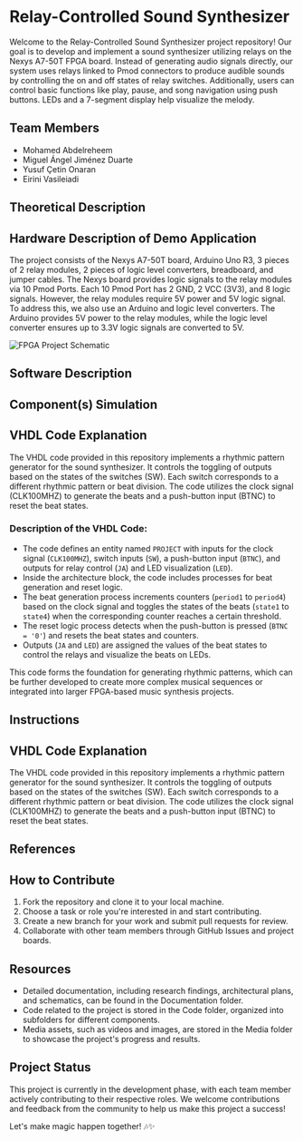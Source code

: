 # Relay-Controlled Sound Synthesizer

Welcome to the Relay-Controlled Sound Synthesizer project repository! Our goal is to develop and implement a sound synthesizer utilizing relays on the Nexys A7-50T FPGA board. Instead of generating audio signals directly, our system uses relays linked to Pmod connectors to produce audible sounds by controlling the on and off states of relay switches. Additionally, users can control basic functions like play, pause, and song navigation using push buttons. LEDs and a 7-segment display help visualize the melody.

## Team Members
- Mohamed Abdelreheem
- Miguel Ángel Jiménez Duarte
- Yusuf Çetin Onaran
- Eirini Vasileiadi

## Theoretical Description

## Hardware Description of Demo Application
The project consists of the Nexys A7-50T board, Arduino Uno R3, 3 pieces of 2 relay modules, 2 pieces of logic level converters, breadboard, and jumper cables. The Nexys board provides logic signals to the relay modules via 10 Pmod Ports. Each 10 Pmod Port has 2 GND, 2 VCC (3V3), and 8 logic signals. However, the relay modules require 5V power and 5V logic signal. To address this, we also use an Arduino and logic level converters. The Arduino provides 5V power to the relay modules, while the logic level converter ensures up to 3.3V logic signals are converted to 5V.

![FPGA Project Schematic](https://github.com/Mohamedt4r29/Relay-Controlled-Sound-Synthesizer/assets/164936141/361734d0-5251-40f4-9b8f-6ded01f3b049)

## Software Description

## Component(s) Simulation

## VHDL Code Explanation
The VHDL code provided in this repository implements a rhythmic pattern generator for the sound synthesizer. It controls the toggling of outputs based on the states of the switches (SW). Each switch corresponds to a different rhythmic pattern or beat division. The code utilizes the clock signal (CLK100MHZ) to generate the beats and a push-button input (BTNC) to reset the beat states.

### Description of the VHDL Code:
- The code defines an entity named `PROJECT` with inputs for the clock signal (`CLK100MHZ`), switch inputs (`SW`), a push-button input (`BTNC`), and outputs for relay control (`JA`) and LED visualization (`LED`).
- Inside the architecture block, the code includes processes for beat generation and reset logic.
- The beat generation process increments counters (`period1` to `period4`) based on the clock signal and toggles the states of the beats (`state1` to `state4`) when the corresponding counter reaches a certain threshold.
- The reset logic process detects when the push-button is pressed (`BTNC = '0'`) and resets the beat states and counters.
- Outputs (`JA` and `LED`) are assigned the values of the beat states to control the relays and visualize the beats on LEDs.

This code forms the foundation for generating rhythmic patterns, which can be further developed to create more complex musical sequences or integrated into larger FPGA-based music synthesis projects.

## Instructions

## VHDL Code Explanation
The VHDL code provided in this repository implements a rhythmic pattern generator for the sound synthesizer. It controls the toggling of outputs based on the states of the switches (SW). Each switch corresponds to a different rhythmic pattern or beat division. The code utilizes the clock signal (CLK100MHZ) to generate the beats and a push-button input (BTNC) to reset the beat states.

## References

## How to Contribute
1. Fork the repository and clone it to your local machine.
2. Choose a task or role you're interested in and start contributing.
3. Create a new branch for your work and submit pull requests for review.
4. Collaborate with other team members through GitHub Issues and project boards.

## Resources
- Detailed documentation, including research findings, architectural plans, and schematics, can be found in the Documentation folder.
- Code related to the project is stored in the Code folder, organized into subfolders for different components.
- Media assets, such as videos and images, are stored in the Media folder to showcase the project's progress and results.

## Project Status
This project is currently in the development phase, with each team member actively contributing to their respective roles. We welcome contributions and feedback from the community to help us make this project a success!

Let's make magic happen together! 🎶✨
